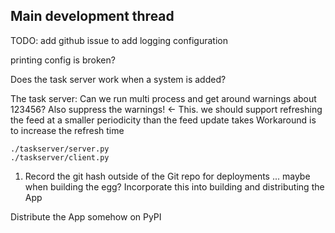    
## Main development thread

TODO: add github issue to add logging configuration


printing config is broken?


Does the task server work when a system is added?

The task server:
Can we run multi process and get around warnings about 123456?
Also suppress the warnings! <- This. we should support refreshing the 
feed at a smaller periodicity than the feed update takes
Workaround is to increase the refresh time

    ./taskserver/server.py
    ./taskserver/client.py
    


1. Record the git hash outside of the Git repo for deployments ... 
    maybe when building the egg?
Incorporate this into building and distributing the App


Distribute the App somehow on PyPI




